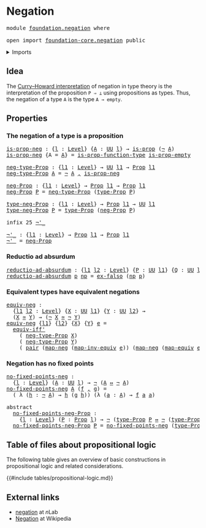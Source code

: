 # Negation

<pre class="Agda"><a id="21" class="Keyword">module</a> <a id="28" href="foundation.negation.html" class="Module">foundation.negation</a> <a id="48" class="Keyword">where</a>

<a id="55" class="Keyword">open</a> <a id="60" class="Keyword">import</a> <a id="67" href="foundation-core.negation.html" class="Module">foundation-core.negation</a> <a id="92" class="Keyword">public</a>
</pre>
<details><summary>Imports</summary>

<pre class="Agda"><a id="149" class="Keyword">open</a> <a id="154" class="Keyword">import</a> <a id="161" href="foundation.dependent-pair-types.html" class="Module">foundation.dependent-pair-types</a>
<a id="193" class="Keyword">open</a> <a id="198" class="Keyword">import</a> <a id="205" href="foundation.logical-equivalences.html" class="Module">foundation.logical-equivalences</a>
<a id="237" class="Keyword">open</a> <a id="242" class="Keyword">import</a> <a id="249" href="foundation.universe-levels.html" class="Module">foundation.universe-levels</a>

<a id="277" class="Keyword">open</a> <a id="282" class="Keyword">import</a> <a id="289" href="foundation-core.empty-types.html" class="Module">foundation-core.empty-types</a>
<a id="317" class="Keyword">open</a> <a id="322" class="Keyword">import</a> <a id="329" href="foundation-core.equivalences.html" class="Module">foundation-core.equivalences</a>
<a id="358" class="Keyword">open</a> <a id="363" class="Keyword">import</a> <a id="370" href="foundation-core.propositions.html" class="Module">foundation-core.propositions</a>
</pre>
</details>

## Idea

The
[Curry–Howard interpretation](https://en.wikipedia.org/wiki/Curry–Howard_correspondence)
of negation in type theory is the interpretation of the proposition `P ⇒ ⊥`
using propositions as types. Thus, the negation of a type `A` is the type
`A → empty`.

## Properties

### The negation of a type is a proposition

<pre class="Agda"><a id="is-prop-neg"></a><a id="750" href="foundation.negation.html#750" class="Function">is-prop-neg</a> <a id="762" class="Symbol">:</a> <a id="764" class="Symbol">{</a><a id="765" href="foundation.negation.html#765" class="Bound">l</a> <a id="767" class="Symbol">:</a> <a id="769" href="Agda.Primitive.html#742" class="Postulate">Level</a><a id="774" class="Symbol">}</a> <a id="776" class="Symbol">{</a><a id="777" href="foundation.negation.html#777" class="Bound">A</a> <a id="779" class="Symbol">:</a> <a id="781" href="Agda.Primitive.html#388" class="Primitive">UU</a> <a id="784" href="foundation.negation.html#765" class="Bound">l</a><a id="785" class="Symbol">}</a> <a id="787" class="Symbol">→</a> <a id="789" href="foundation-core.propositions.html#1029" class="Function">is-prop</a> <a id="797" class="Symbol">(</a><a id="798" href="foundation-core.negation.html#595" class="Function Operator">¬</a> <a id="800" href="foundation.negation.html#777" class="Bound">A</a><a id="801" class="Symbol">)</a>
<a id="803" href="foundation.negation.html#750" class="Function">is-prop-neg</a> <a id="815" class="Symbol">{</a><a id="816" class="Argument">A</a> <a id="818" class="Symbol">=</a> <a id="820" href="foundation.negation.html#820" class="Bound">A</a><a id="821" class="Symbol">}</a> <a id="823" class="Symbol">=</a> <a id="825" href="foundation-core.propositions.html#6922" class="Function">is-prop-function-type</a> <a id="847" href="foundation-core.empty-types.html#2359" class="Function">is-prop-empty</a>

<a id="neg-type-Prop"></a><a id="862" href="foundation.negation.html#862" class="Function">neg-type-Prop</a> <a id="876" class="Symbol">:</a> <a id="878" class="Symbol">{</a><a id="879" href="foundation.negation.html#879" class="Bound">l1</a> <a id="882" class="Symbol">:</a> <a id="884" href="Agda.Primitive.html#742" class="Postulate">Level</a><a id="889" class="Symbol">}</a> <a id="891" class="Symbol">→</a> <a id="893" href="Agda.Primitive.html#388" class="Primitive">UU</a> <a id="896" href="foundation.negation.html#879" class="Bound">l1</a> <a id="899" class="Symbol">→</a> <a id="901" href="foundation-core.propositions.html#1153" class="Function">Prop</a> <a id="906" href="foundation.negation.html#879" class="Bound">l1</a>
<a id="909" href="foundation.negation.html#862" class="Function">neg-type-Prop</a> <a id="923" href="foundation.negation.html#923" class="Bound">A</a> <a id="925" class="Symbol">=</a> <a id="927" href="foundation-core.negation.html#595" class="Function Operator">¬</a> <a id="929" href="foundation.negation.html#923" class="Bound">A</a> <a id="931" href="foundation.dependent-pair-types.html#787" class="InductiveConstructor Operator">,</a> <a id="933" href="foundation.negation.html#750" class="Function">is-prop-neg</a>

<a id="neg-Prop"></a><a id="946" href="foundation.negation.html#946" class="Function">neg-Prop</a> <a id="955" class="Symbol">:</a> <a id="957" class="Symbol">{</a><a id="958" href="foundation.negation.html#958" class="Bound">l1</a> <a id="961" class="Symbol">:</a> <a id="963" href="Agda.Primitive.html#742" class="Postulate">Level</a><a id="968" class="Symbol">}</a> <a id="970" class="Symbol">→</a> <a id="972" href="foundation-core.propositions.html#1153" class="Function">Prop</a> <a id="977" href="foundation.negation.html#958" class="Bound">l1</a> <a id="980" class="Symbol">→</a> <a id="982" href="foundation-core.propositions.html#1153" class="Function">Prop</a> <a id="987" href="foundation.negation.html#958" class="Bound">l1</a>
<a id="990" href="foundation.negation.html#946" class="Function">neg-Prop</a> <a id="999" href="foundation.negation.html#999" class="Bound">P</a> <a id="1001" class="Symbol">=</a> <a id="1003" href="foundation.negation.html#862" class="Function">neg-type-Prop</a> <a id="1017" class="Symbol">(</a><a id="1018" href="foundation-core.propositions.html#1249" class="Function">type-Prop</a> <a id="1028" href="foundation.negation.html#999" class="Bound">P</a><a id="1029" class="Symbol">)</a>

<a id="type-neg-Prop"></a><a id="1032" href="foundation.negation.html#1032" class="Function">type-neg-Prop</a> <a id="1046" class="Symbol">:</a> <a id="1048" class="Symbol">{</a><a id="1049" href="foundation.negation.html#1049" class="Bound">l1</a> <a id="1052" class="Symbol">:</a> <a id="1054" href="Agda.Primitive.html#742" class="Postulate">Level</a><a id="1059" class="Symbol">}</a> <a id="1061" class="Symbol">→</a> <a id="1063" href="foundation-core.propositions.html#1153" class="Function">Prop</a> <a id="1068" href="foundation.negation.html#1049" class="Bound">l1</a> <a id="1071" class="Symbol">→</a> <a id="1073" href="Agda.Primitive.html#388" class="Primitive">UU</a> <a id="1076" href="foundation.negation.html#1049" class="Bound">l1</a>
<a id="1079" href="foundation.negation.html#1032" class="Function">type-neg-Prop</a> <a id="1093" href="foundation.negation.html#1093" class="Bound">P</a> <a id="1095" class="Symbol">=</a> <a id="1097" href="foundation-core.propositions.html#1249" class="Function">type-Prop</a> <a id="1107" class="Symbol">(</a><a id="1108" href="foundation.negation.html#946" class="Function">neg-Prop</a> <a id="1117" href="foundation.negation.html#1093" class="Bound">P</a><a id="1118" class="Symbol">)</a>

<a id="1121" class="Keyword">infix</a> <a id="1127" class="Number">25</a> <a id="1130" href="foundation.negation.html#1135" class="Function Operator">¬&#39;_</a>

<a id="¬&#39;_"></a><a id="1135" href="foundation.negation.html#1135" class="Function Operator">¬&#39;_</a> <a id="1139" class="Symbol">:</a> <a id="1141" class="Symbol">{</a><a id="1142" href="foundation.negation.html#1142" class="Bound">l1</a> <a id="1145" class="Symbol">:</a> <a id="1147" href="Agda.Primitive.html#742" class="Postulate">Level</a><a id="1152" class="Symbol">}</a> <a id="1154" class="Symbol">→</a> <a id="1156" href="foundation-core.propositions.html#1153" class="Function">Prop</a> <a id="1161" href="foundation.negation.html#1142" class="Bound">l1</a> <a id="1164" class="Symbol">→</a> <a id="1166" href="foundation-core.propositions.html#1153" class="Function">Prop</a> <a id="1171" href="foundation.negation.html#1142" class="Bound">l1</a>
<a id="1174" href="foundation.negation.html#1135" class="Function Operator">¬&#39;_</a> <a id="1178" class="Symbol">=</a> <a id="1180" href="foundation.negation.html#946" class="Function">neg-Prop</a>
</pre>
### Reductio ad absurdum

<pre class="Agda"><a id="reductio-ad-absurdum"></a><a id="1228" href="foundation.negation.html#1228" class="Function">reductio-ad-absurdum</a> <a id="1249" class="Symbol">:</a> <a id="1251" class="Symbol">{</a><a id="1252" href="foundation.negation.html#1252" class="Bound">l1</a> <a id="1255" href="foundation.negation.html#1255" class="Bound">l2</a> <a id="1258" class="Symbol">:</a> <a id="1260" href="Agda.Primitive.html#742" class="Postulate">Level</a><a id="1265" class="Symbol">}</a> <a id="1267" class="Symbol">{</a><a id="1268" href="foundation.negation.html#1268" class="Bound">P</a> <a id="1270" class="Symbol">:</a> <a id="1272" href="Agda.Primitive.html#388" class="Primitive">UU</a> <a id="1275" href="foundation.negation.html#1252" class="Bound">l1</a><a id="1277" class="Symbol">}</a> <a id="1279" class="Symbol">{</a><a id="1280" href="foundation.negation.html#1280" class="Bound">Q</a> <a id="1282" class="Symbol">:</a> <a id="1284" href="Agda.Primitive.html#388" class="Primitive">UU</a> <a id="1287" href="foundation.negation.html#1255" class="Bound">l2</a><a id="1289" class="Symbol">}</a> <a id="1291" class="Symbol">→</a> <a id="1293" href="foundation.negation.html#1268" class="Bound">P</a> <a id="1295" class="Symbol">→</a> <a id="1297" href="foundation-core.negation.html#595" class="Function Operator">¬</a> <a id="1299" href="foundation.negation.html#1268" class="Bound">P</a> <a id="1301" class="Symbol">→</a> <a id="1303" href="foundation.negation.html#1280" class="Bound">Q</a>
<a id="1305" href="foundation.negation.html#1228" class="Function">reductio-ad-absurdum</a> <a id="1326" href="foundation.negation.html#1326" class="Bound">p</a> <a id="1328" href="foundation.negation.html#1328" class="Bound">np</a> <a id="1331" class="Symbol">=</a> <a id="1333" href="foundation-core.empty-types.html#904" class="Function">ex-falso</a> <a id="1342" class="Symbol">(</a><a id="1343" href="foundation.negation.html#1328" class="Bound">np</a> <a id="1346" href="foundation.negation.html#1326" class="Bound">p</a><a id="1347" class="Symbol">)</a>
</pre>
### Equivalent types have equivalent negations

<pre class="Agda"><a id="equiv-neg"></a><a id="1410" href="foundation.negation.html#1410" class="Function">equiv-neg</a> <a id="1420" class="Symbol">:</a>
  <a id="1424" class="Symbol">{</a><a id="1425" href="foundation.negation.html#1425" class="Bound">l1</a> <a id="1428" href="foundation.negation.html#1428" class="Bound">l2</a> <a id="1431" class="Symbol">:</a> <a id="1433" href="Agda.Primitive.html#742" class="Postulate">Level</a><a id="1438" class="Symbol">}</a> <a id="1440" class="Symbol">{</a><a id="1441" href="foundation.negation.html#1441" class="Bound">X</a> <a id="1443" class="Symbol">:</a> <a id="1445" href="Agda.Primitive.html#388" class="Primitive">UU</a> <a id="1448" href="foundation.negation.html#1425" class="Bound">l1</a><a id="1450" class="Symbol">}</a> <a id="1452" class="Symbol">{</a><a id="1453" href="foundation.negation.html#1453" class="Bound">Y</a> <a id="1455" class="Symbol">:</a> <a id="1457" href="Agda.Primitive.html#388" class="Primitive">UU</a> <a id="1460" href="foundation.negation.html#1428" class="Bound">l2</a><a id="1462" class="Symbol">}</a> <a id="1464" class="Symbol">→</a>
  <a id="1468" class="Symbol">(</a><a id="1469" href="foundation.negation.html#1441" class="Bound">X</a> <a id="1471" href="foundation-core.equivalences.html#2554" class="Function Operator">≃</a> <a id="1473" href="foundation.negation.html#1453" class="Bound">Y</a><a id="1474" class="Symbol">)</a> <a id="1476" class="Symbol">→</a> <a id="1478" class="Symbol">(</a><a id="1479" href="foundation-core.negation.html#595" class="Function Operator">¬</a> <a id="1481" href="foundation.negation.html#1441" class="Bound">X</a> <a id="1483" href="foundation-core.equivalences.html#2554" class="Function Operator">≃</a> <a id="1485" href="foundation-core.negation.html#595" class="Function Operator">¬</a> <a id="1487" href="foundation.negation.html#1453" class="Bound">Y</a><a id="1488" class="Symbol">)</a>
<a id="1490" href="foundation.negation.html#1410" class="Function">equiv-neg</a> <a id="1500" class="Symbol">{</a><a id="1501" href="foundation.negation.html#1501" class="Bound">l1</a><a id="1503" class="Symbol">}</a> <a id="1505" class="Symbol">{</a><a id="1506" href="foundation.negation.html#1506" class="Bound">l2</a><a id="1508" class="Symbol">}</a> <a id="1510" class="Symbol">{</a><a id="1511" href="foundation.negation.html#1511" class="Bound">X</a><a id="1512" class="Symbol">}</a> <a id="1514" class="Symbol">{</a><a id="1515" href="foundation.negation.html#1515" class="Bound">Y</a><a id="1516" class="Symbol">}</a> <a id="1518" href="foundation.negation.html#1518" class="Bound">e</a> <a id="1520" class="Symbol">=</a>
  <a id="1524" href="foundation.logical-equivalences.html#5196" class="Function">equiv-iff&#39;</a>
    <a id="1539" class="Symbol">(</a> <a id="1541" href="foundation.negation.html#862" class="Function">neg-type-Prop</a> <a id="1555" href="foundation.negation.html#1511" class="Bound">X</a><a id="1556" class="Symbol">)</a>
    <a id="1562" class="Symbol">(</a> <a id="1564" href="foundation.negation.html#862" class="Function">neg-type-Prop</a> <a id="1578" href="foundation.negation.html#1515" class="Bound">Y</a><a id="1579" class="Symbol">)</a>
    <a id="1585" class="Symbol">(</a> <a id="1587" href="foundation.dependent-pair-types.html#664" class="InductiveConstructor">pair</a> <a id="1592" class="Symbol">(</a><a id="1593" href="foundation-core.negation.html#643" class="Function">map-neg</a> <a id="1601" class="Symbol">(</a><a id="1602" href="foundation-core.equivalences.html#8070" class="Function">map-inv-equiv</a> <a id="1616" href="foundation.negation.html#1518" class="Bound">e</a><a id="1617" class="Symbol">))</a> <a id="1620" class="Symbol">(</a><a id="1621" href="foundation-core.negation.html#643" class="Function">map-neg</a> <a id="1629" class="Symbol">(</a><a id="1630" href="foundation-core.equivalences.html#2754" class="Function">map-equiv</a> <a id="1640" href="foundation.negation.html#1518" class="Bound">e</a><a id="1641" class="Symbol">)))</a>
</pre>
### Negation has no fixed points

<pre class="Agda"><a id="no-fixed-points-neg"></a><a id="1692" href="foundation.negation.html#1692" class="Function">no-fixed-points-neg</a> <a id="1712" class="Symbol">:</a>
  <a id="1716" class="Symbol">{</a><a id="1717" href="foundation.negation.html#1717" class="Bound">l</a> <a id="1719" class="Symbol">:</a> <a id="1721" href="Agda.Primitive.html#742" class="Postulate">Level</a><a id="1726" class="Symbol">}</a> <a id="1728" class="Symbol">(</a><a id="1729" href="foundation.negation.html#1729" class="Bound">A</a> <a id="1731" class="Symbol">:</a> <a id="1733" href="Agda.Primitive.html#388" class="Primitive">UU</a> <a id="1736" href="foundation.negation.html#1717" class="Bound">l</a><a id="1737" class="Symbol">)</a> <a id="1739" class="Symbol">→</a> <a id="1741" href="foundation-core.negation.html#595" class="Function Operator">¬</a> <a id="1743" class="Symbol">(</a><a id="1744" href="foundation.negation.html#1729" class="Bound">A</a> <a id="1746" href="foundation.logical-equivalences.html#2096" class="Function Operator">↔</a> <a id="1748" href="foundation-core.negation.html#595" class="Function Operator">¬</a> <a id="1750" href="foundation.negation.html#1729" class="Bound">A</a><a id="1751" class="Symbol">)</a>
<a id="1753" href="foundation.negation.html#1692" class="Function">no-fixed-points-neg</a> <a id="1773" href="foundation.negation.html#1773" class="Bound">A</a> <a id="1775" class="Symbol">(</a><a id="1776" href="foundation.negation.html#1776" class="Bound">f</a> <a id="1778" href="foundation.dependent-pair-types.html#787" class="InductiveConstructor Operator">,</a> <a id="1780" href="foundation.negation.html#1780" class="Bound">g</a><a id="1781" class="Symbol">)</a> <a id="1783" class="Symbol">=</a>
  <a id="1787" class="Symbol">(</a> <a id="1789" class="Symbol">λ</a> <a id="1791" class="Symbol">(</a><a id="1792" href="foundation.negation.html#1792" class="Bound">h</a> <a id="1794" class="Symbol">:</a> <a id="1796" href="foundation-core.negation.html#595" class="Function Operator">¬</a> <a id="1798" href="foundation.negation.html#1773" class="Bound">A</a><a id="1799" class="Symbol">)</a> <a id="1801" class="Symbol">→</a> <a id="1803" href="foundation.negation.html#1792" class="Bound">h</a> <a id="1805" class="Symbol">(</a><a id="1806" href="foundation.negation.html#1780" class="Bound">g</a> <a id="1808" href="foundation.negation.html#1792" class="Bound">h</a><a id="1809" class="Symbol">))</a> <a id="1812" class="Symbol">(λ</a> <a id="1815" class="Symbol">(</a><a id="1816" href="foundation.negation.html#1816" class="Bound">a</a> <a id="1818" class="Symbol">:</a> <a id="1820" href="foundation.negation.html#1773" class="Bound">A</a><a id="1821" class="Symbol">)</a> <a id="1823" class="Symbol">→</a> <a id="1825" href="foundation.negation.html#1776" class="Bound">f</a> <a id="1827" href="foundation.negation.html#1816" class="Bound">a</a> <a id="1829" href="foundation.negation.html#1816" class="Bound">a</a><a id="1830" class="Symbol">)</a>

<a id="1833" class="Keyword">abstract</a>
  <a id="no-fixed-points-neg-Prop"></a><a id="1844" href="foundation.negation.html#1844" class="Function">no-fixed-points-neg-Prop</a> <a id="1869" class="Symbol">:</a>
    <a id="1875" class="Symbol">{</a><a id="1876" href="foundation.negation.html#1876" class="Bound">l</a> <a id="1878" class="Symbol">:</a> <a id="1880" href="Agda.Primitive.html#742" class="Postulate">Level</a><a id="1885" class="Symbol">}</a> <a id="1887" class="Symbol">(</a><a id="1888" href="foundation.negation.html#1888" class="Bound">P</a> <a id="1890" class="Symbol">:</a> <a id="1892" href="foundation-core.propositions.html#1153" class="Function">Prop</a> <a id="1897" href="foundation.negation.html#1876" class="Bound">l</a><a id="1898" class="Symbol">)</a> <a id="1900" class="Symbol">→</a> <a id="1902" href="foundation-core.negation.html#595" class="Function Operator">¬</a> <a id="1904" class="Symbol">(</a><a id="1905" href="foundation-core.propositions.html#1249" class="Function">type-Prop</a> <a id="1915" href="foundation.negation.html#1888" class="Bound">P</a> <a id="1917" href="foundation.logical-equivalences.html#2096" class="Function Operator">↔</a> <a id="1919" href="foundation-core.negation.html#595" class="Function Operator">¬</a> <a id="1921" class="Symbol">(</a><a id="1922" href="foundation-core.propositions.html#1249" class="Function">type-Prop</a> <a id="1932" href="foundation.negation.html#1888" class="Bound">P</a><a id="1933" class="Symbol">))</a>
  <a id="1938" href="foundation.negation.html#1844" class="Function">no-fixed-points-neg-Prop</a> <a id="1963" href="foundation.negation.html#1963" class="Bound">P</a> <a id="1965" class="Symbol">=</a> <a id="1967" href="foundation.negation.html#1692" class="Function">no-fixed-points-neg</a> <a id="1987" class="Symbol">(</a><a id="1988" href="foundation-core.propositions.html#1249" class="Function">type-Prop</a> <a id="1998" href="foundation.negation.html#1963" class="Bound">P</a><a id="1999" class="Symbol">)</a>
</pre>
## Table of files about propositional logic

The following table gives an overview of basic constructions in propositional
logic and related considerations.

{{#include tables/propositional-logic.md}}

## External links

- [negation](https://ncatlab.org/nlab/show/negation) at $n$Lab
- [Negation](https://en.wikipedia.org/wiki/Negation) at Wikipedia
